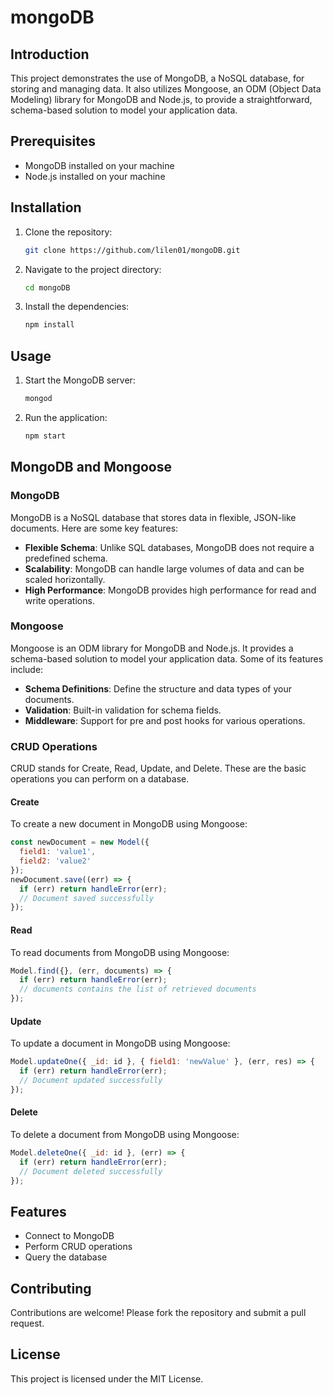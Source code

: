 # mongoDB

## Introduction

This project demonstrates the use of MongoDB, a NoSQL database, for storing and managing data. It also utilizes Mongoose, an ODM (Object Data Modeling) library for MongoDB and Node.js, to provide a straightforward, schema-based solution to model your application data.

## Prerequisites

- MongoDB installed on your machine
- Node.js installed on your machine

## Installation

1. Clone the repository:
    ```bash
    git clone https://github.com/lilen01/mongoDB.git
    ```
2. Navigate to the project directory:
    ```bash
    cd mongoDB
    ```
3. Install the dependencies:
    ```bash
    npm install
    ```

## Usage

1. Start the MongoDB server:
    ```bash
    mongod
    ```
2. Run the application:
    ```bash
    npm start
    ```

## MongoDB and Mongoose

### MongoDB

MongoDB is a NoSQL database that stores data in flexible, JSON-like documents. Here are some key features:
- **Flexible Schema**: Unlike SQL databases, MongoDB does not require a predefined schema.
- **Scalability**: MongoDB can handle large volumes of data and can be scaled horizontally.
- **High Performance**: MongoDB provides high performance for read and write operations.

### Mongoose

Mongoose is an ODM library for MongoDB and Node.js. It provides a schema-based solution to model your application data. Some of its features include:
- **Schema Definitions**: Define the structure and data types of your documents.
- **Validation**: Built-in validation for schema fields.
- **Middleware**: Support for pre and post hooks for various operations.

### CRUD Operations

CRUD stands for Create, Read, Update, and Delete. These are the basic operations you can perform on a database.

#### Create

To create a new document in MongoDB using Mongoose:
```javascript
const newDocument = new Model({
  field1: 'value1',
  field2: 'value2'
});
newDocument.save((err) => {
  if (err) return handleError(err);
  // Document saved successfully
});
```

#### Read

To read documents from MongoDB using Mongoose:
```javascript
Model.find({}, (err, documents) => {
  if (err) return handleError(err);
  // documents contains the list of retrieved documents
});
```

#### Update

To update a document in MongoDB using Mongoose:
```javascript
Model.updateOne({ _id: id }, { field1: 'newValue' }, (err, res) => {
  if (err) return handleError(err);
  // Document updated successfully
});
```

#### Delete

To delete a document from MongoDB using Mongoose:
```javascript
Model.deleteOne({ _id: id }, (err) => {
  if (err) return handleError(err);
  // Document deleted successfully
});
```

## Features

- Connect to MongoDB
- Perform CRUD operations
- Query the database

## Contributing

Contributions are welcome! Please fork the repository and submit a pull request.

## License

This project is licensed under the MIT License.
